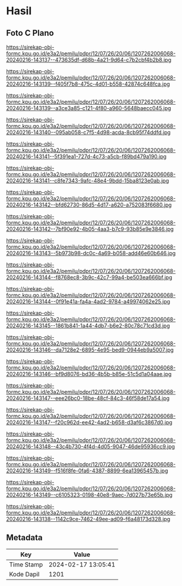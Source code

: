 # Hasil

## Foto C Plano

https://sirekap-obj-formc.kpu.go.id/e3a2/pemilu/pdpr/12/07/26/20/06/1207262006068-20240216-143137--473635df-d68b-4a21-9d64-c7b2cbf4b2b8.jpg

https://sirekap-obj-formc.kpu.go.id/e3a2/pemilu/pdpr/12/07/26/20/06/1207262006068-20240216-143139--f405f7b8-475c-4d01-b558-42874c648fca.jpg

https://sirekap-obj-formc.kpu.go.id/e3a2/pemilu/pdpr/12/07/26/20/06/1207262006068-20240216-143139--a3ce3a85-c121-4f80-a960-5648baecc045.jpg

https://sirekap-obj-formc.kpu.go.id/e3a2/pemilu/pdpr/12/07/26/20/06/1207262006068-20240216-143140--095ab058-c7f5-4d98-acda-8cb95f74ddfd.jpg

https://sirekap-obj-formc.kpu.go.id/e3a2/pemilu/pdpr/12/07/26/20/06/1207262006068-20240216-143141--5f391ea1-727d-4c73-a5cb-f89bd479a190.jpg

https://sirekap-obj-formc.kpu.go.id/e3a2/pemilu/pdpr/12/07/26/20/06/1207262006068-20240216-143141--c8fe7343-9afc-48e4-9bdd-15ba8123e0ab.jpg

https://sirekap-obj-formc.kpu.go.id/e3a2/pemilu/pdpr/12/07/26/20/06/1207262006068-20240216-143142--bfd62730-86d5-4d17-a620-a752083f6680.jpg

https://sirekap-obj-formc.kpu.go.id/e3a2/pemilu/pdpr/12/07/26/20/06/1207262006068-20240216-143142--7bf90e92-4b05-4aa3-b7c9-93b85e9e3846.jpg

https://sirekap-obj-formc.kpu.go.id/e3a2/pemilu/pdpr/12/07/26/20/06/1207262006068-20240216-143143--5b973b98-dc0c-4a69-b058-add46e60b646.jpg

https://sirekap-obj-formc.kpu.go.id/e3a2/pemilu/pdpr/12/07/26/20/06/1207262006068-20240216-143144--f8768ec8-3b9c-42c7-99a4-be503ea666bf.jpg

https://sirekap-obj-formc.kpu.go.id/e3a2/pemilu/pdpr/12/07/26/20/06/1207262006068-20240216-143144--0f91e41a-fa4a-4ad2-9784-a49974062e25.jpg

https://sirekap-obj-formc.kpu.go.id/e3a2/pemilu/pdpr/12/07/26/20/06/1207262006068-20240216-143145--1861b841-1a44-4db7-b6e2-80c78c71cd3d.jpg

https://sirekap-obj-formc.kpu.go.id/e3a2/pemilu/pdpr/12/07/26/20/06/1207262006068-20240216-143146--da7128e2-6895-4e95-bed9-0944eb9a5007.jpg

https://sirekap-obj-formc.kpu.go.id/e3a2/pemilu/pdpr/12/07/26/20/06/1207262006068-20240216-143146--bf9d8076-bd36-4b5b-b85e-51c5d1a04aae.jpg

https://sirekap-obj-formc.kpu.go.id/e3a2/pemilu/pdpr/12/07/26/20/06/1207262006068-20240216-143147--eee26bc0-18be-48cf-84c3-46f58de17a54.jpg

https://sirekap-obj-formc.kpu.go.id/e3a2/pemilu/pdpr/12/07/26/20/06/1207262006068-20240216-143147--f20c962d-ee42-4ad2-b658-d3af6c3867d0.jpg

https://sirekap-obj-formc.kpu.go.id/e3a2/pemilu/pdpr/12/07/26/20/06/1207262006068-20240216-143148--43c4b730-4f4d-4d05-9047-46de95936cc9.jpg

https://sirekap-obj-formc.kpu.go.id/e3a2/pemilu/pdpr/12/07/26/20/06/1207262006068-20240216-143149--f516f8fe-0fa6-4387-8899-6ea13965457b.jpg

https://sirekap-obj-formc.kpu.go.id/e3a2/pemilu/pdpr/12/07/26/20/06/1207262006068-20240216-143149--c6105323-0198-40e8-9aec-7d027b73e65b.jpg

https://sirekap-obj-formc.kpu.go.id/e3a2/pemilu/pdpr/12/07/26/20/06/1207262006068-20240216-143138--1142c9ce-7462-49ee-ad09-f6a48173d328.jpg


## Metadata

| Key        | Value               |
| ---------- | ------------------- |
| Time Stamp | 2024-02-17 13:05:41 |
| Kode Dapil | 1201                |



